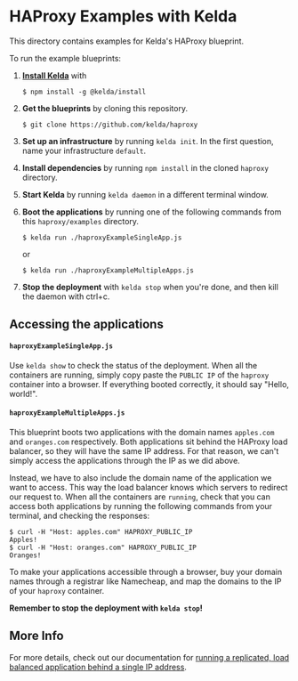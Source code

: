 # HAProxy Examples with Kelda

This directory contains examples for Kelda's HAProxy blueprint.

To run the example blueprints:
1. [**Install Kelda**](http://docs.kelda.io/#installing-kelda) with
    ```console
    $ npm install -g @kelda/install
    ```
2. **Get the blueprints** by cloning this repository.
    ```console
    $ git clone https://github.com/kelda/haproxy
    ```
3. **Set up an infrastructure** by running `kelda init`. In the first question, name your infrastructure `default`.
4. **Install dependencies** by running `npm install` in the cloned
  `haproxy` directory.
5. **Start Kelda** by running `kelda daemon` in a different terminal window.
6. **Boot the applications** by running one of the following commands from
  this `haproxy/examples` directory.

    ```console
    $ kelda run ./haproxyExampleSingleApp.js
    ```
    or
    ```console
    $ kelda run ./haproxyExampleMultipleApps.js
    ```
7. **Stop the deployment** with `kelda stop` when you're done, and then kill
  the daemon with ctrl+c.

## Accessing the applications
#### `haproxyExampleSingleApp.js`
Use `kelda show` to check the status of the deployment. When all the containers
are running, simply copy paste the `PUBLIC IP` of the `haproxy` container into
a browser. If everything booted correctly, it should say "Hello, world!".

#### `haproxyExampleMultipleApps.js`
This blueprint boots two applications with the domain names `apples.com` and
`oranges.com` respectively. Both applications sit behind the HAProxy load
balancer, so they will have the same IP address. For that reason, we can't
simply access the applications through the IP as we did above.

Instead, we have to also include the domain name of the application we want to
access. This way the load balancer knows which servers to redirect our request
to. When all the containers are `running`, check that you can access both
applications by running the following commands from your terminal, and checking
the responses:

```console
$ curl -H "Host: apples.com" HAPROXY_PUBLIC_IP
Apples!
$ curl -H "Host: oranges.com" HAPROXY_PUBLIC_IP
Oranges!
```

To make your applications accessible through a browser, buy your domain names
through a registrar like Namecheap, and map the domains to the IP of your
`haproxy` container.

**Remember to stop the deployment with `kelda stop`!**

## More Info
For more details, check out our documentation for
[running a replicated, load balanced application behind a single IP address](http://docs.kelda.io/#how-to-run-a-replicated-load-balanced-application-behind-a-single-ip-address).
